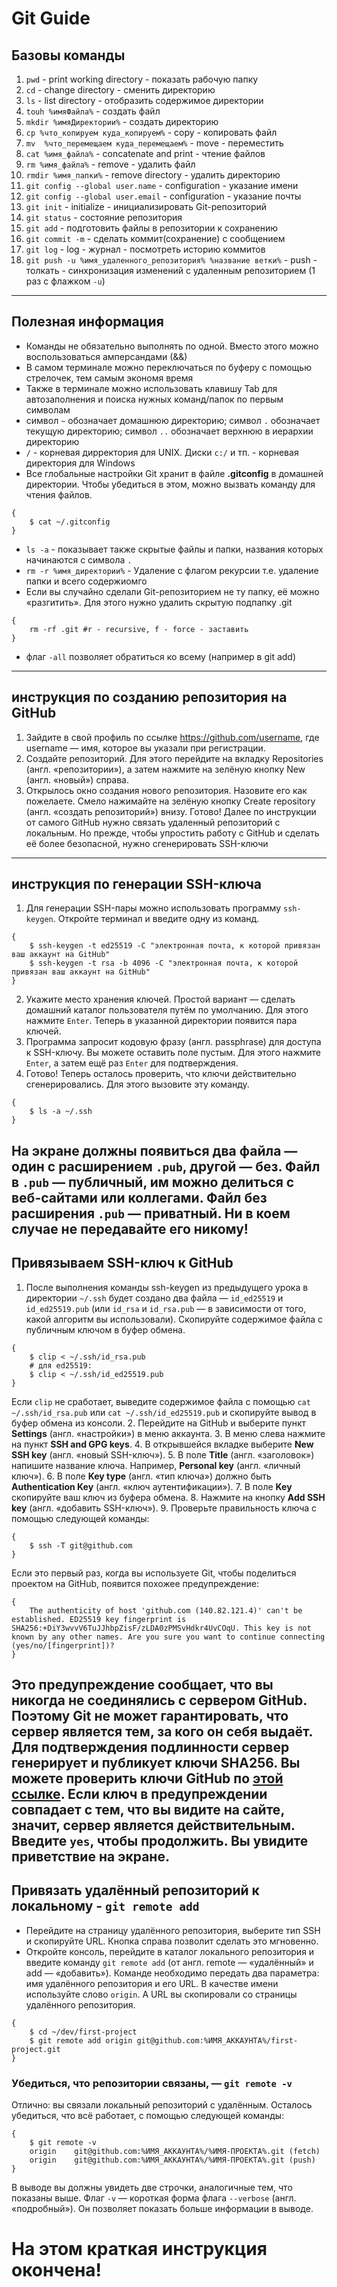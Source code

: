 # Git Guide
## Базовы команды
1. `pwd` - print working directory - показать рабочую папку
2. `cd` - change directory - сменить директорию
3. `ls` - list directory - отобразить содержимое директории
4. `touh %имяФайла%` - создать файл
5. `mkdir %имяДиректории%` - создать директорию
6. `cp %что_копируем куда_копируем%` - copy - копировать файл
7. `mv  %что_перемещаем куда_перемещаем%` - move - переместить
8. `cat %имя_файла%` - concatenate and print - чтение файлов
9. `rm %имя_файла%` - remove - удалить файл
10. `rmdir %имя_папки%` - remove directory - удалить директорию
11. `git config --global user.name` - configuration - указание имени
12. `git config --global user.email` - configuration - указание почты
13. `git init` - initialize - инициализировать Git-репозиторий
14. `git status` - состояние репозитория
15. `git add` - подготовить файлы в репозитории к сохранению
16. `git commit -m` - сделать коммит(сохранение) с сообщением 
17. `git log` - log - журнал - посмотреть историю коммитов
18. `git push -u %имя_удаленного_репозитория% %название ветки%` - push - толкать - синхронизация изменений с удаленным репозиторием (1 раз с флажком `-u`)
----
## Полезная информация
- Команды не обязательно выполнять по одной. Вместо этого можно воспользоваться амперсандами (&&)
- В самом терминале можно переключаться по буферу с помощью стрелочек, тем самым экономя время
- Также в терминале можно использовать клавишу Tab для автозаполнения и поиска нужных команд/папок по первым символам
- символ `~` обозначает домашнюю директорию; символ `.` обозначает текущую директорию; символ `..` обозначает верхнюю в иерархии директорию
- `/` - корневая дирректория для UNIX. Диски `с:/` и тп. - корневая директория для Windows
- Все глобальные настройки Git хранит в файле **.gitconfig** в домашней директории. Чтобы убедиться в этом, можно вызвать команду для чтения файлов.
```
{
    $ cat ~/.gitconfig
}
```
- `ls -a` - показывает также скрытые файлы и папки, названия которых начинаются с символа `.`
- `rm -r %имя_директории%` - Удаление с флагом рекурсии т.е. удаление папки и всего содержиомго
- Если вы случайно сделали Git-репозиторием не ту папку, её можно «разгитить». Для этого нужно удалить скрытую подпапку .git
```
{
    rm -rf .git #r - recursive, f - force - заставить
}
```
- флаг `-all` позволяет обратиться ко всему (например в git add)
----
## инструкция по созданию репозитория на GitHub
1. Зайдите в свой профиль по ссылке https://github.com/username, где username — имя, которое вы указали при регистрации.
2. Создайте репозиторий. Для этого перейдите на вкладку Repositories (англ. «репозитории»), а затем нажмите на зелёную кнопку New (англ. «новый») справа.
3. Открылось окно создания нового репозитория. Назовите его как пожелаете. Смело нажимайте на зелёную кнопку Create repository (англ. «создать репозиторий») внизу.
Готово! Далее по инструкции от самого GitHub нужно связать удаленный репозиторий с локальным. Но прежде, чтобы упростить работу с GitHub и сделать её более безопасной, нужно сгенерировать SSH-ключи 
----
## инструкция по генерации SSH-ключа
1. Для генерации SSH-пары можно использовать программу `ssh-keygen`. Откройте терминал и введите одну из команд.
```
{
    $ ssh-keygen -t ed25519 -C "электронная почта, к которой привязан ваш аккаунт на GitHub"
    $ ssh-keygen -t rsa -b 4096 -C "электронная почта, к которой привязан ваш аккаунт на GitHub" 
}
```
2. Укажите место хранения ключей. Простой вариант — сделать домашний каталог пользователя путём по умолчанию. Для этого нажмите `Enter`. Теперь в указанной директории появится пара ключей.
3. Программа запросит кодовую фразу (англ. passphrase) для доступа к SSH-ключу. Вы можете оставить поле пустым. Для этого нажмите `Enter`, а затем ещё раз `Enter` для подтверждения.
4. Готово! Теперь осталось проверить, что ключи действительно сгенерировались. Для этого вызовите эту команду.
```
{
    $ ls -a ~/.ssh 
}
```
На экране должны появиться два файла — один с расширением `.pub`, другой — без. Файл в `.pub` — публичный, им можно делиться с веб-сайтами или коллегами. Файл без расширения `.pub` — приватный. Ни в коем случае не передавайте его никому! 
----
## Привязываем SSH-ключ к GitHub
1. После выполнения команды ssh-keygen из предыдущего урока в директории `~/.ssh` будет создано два файла — `id_ed25519` и `id_ed25519.pub` (или `id_rsa` и `id_rsa.pub` — в зависимости от того, какой алгоритм вы использовали). Скопируйте содержимое файла с публичным ключом в буфер обмена.
```
{
    $ clip < ~/.ssh/id_rsa.pub
    # для ed25519:
    $ clip < ~/.ssh/id_ed25519.pub
}
```
Если `clip` не сработает, выведите содержимое файла с помощью `cat ~/.ssh/id_rsa.pub` или `cat ~/.ssh/id_ed25519.pub` и скопируйте вывод в буфер обмена из консоли.
2. Перейдите на GitHub и выберите пункт **Settings** (англ. «настройки») в меню аккаунта.
3. В меню слева нажмите на пункт **SSH and GPG keys**.
4. В открывшейся вкладке выберите **New SSH key** (англ. «новый SSH-ключ»).
5. В поле **Title** (англ. «заголовок») напишите название ключа. Например, **Personal key** (англ. «личный ключ»).
6. В поле **Key type** (англ. «тип ключа») должно быть **Authentication Key** (англ. «ключ аутентификации»).
7. В поле **Key** скопируйте ваш ключ из буфера обмена.
8. Нажмите на кнопку **Add SSH key** (англ. «добавить SSH-ключ»). 
9. Проверьте правильность ключа с помощью следующей команды:
```
{
    $ ssh -T git@github.com
}
```
Если это первый раз, когда вы используете Git, чтобы поделиться проектом на GitHub, появится похожее предупреждение:
```
{
    The authenticity of host 'github.com (140.82.121.4)' can't be established. ED25519 key fingerprint is SHA256:+DiY3wvvV6TuJJhbpZisF/zLDA0zPMSvHdkr4UvCOqU. This key is not known by any other names. Are you sure you want to continue connecting (yes/no/[fingerprint])?
}
```
###
Это предупреждение сообщает, что вы никогда не соединялись с сервером GitHub. Поэтому Git не может гарантировать, что сервер является тем, за кого он себя выдаёт.
Для подтверждения подлинности сервер генерирует и публикует ключи SHA256. Вы можете проверить ключи GitHub по [этой ссылке](https://docs.github.com/en/authentication/keeping-your-account-and-data-secure/githubs-ssh-key-fingerprints). Если ключ в предупреждении совпадает с тем, что вы видите на сайте, значит, сервер является действительным. Введите `yes`, чтобы продолжить. Вы увидите приветствие на экране.
---
## Привязать удалённый репозиторий к локальному - `git remote add`
- Перейдите на страницу удалённого репозитория, выберите тип SSH и скопируйте URL. Кнопка справа позволит сделать это мгновенно.
- Откройте консоль, перейдите в каталог локального репозитория и введите команду `git remote add` (от англ. remote — «удалённый» и add — «добавить»). Команде необходимо передать два параметра: имя удалённого репозитория и его URL. В качестве имени используйте слово `origin`. А URL вы скопировали со страницы удалённого репозитория.
```
{
    $ cd ~/dev/first-project
    $ git remote add origin git@github.com:%ИМЯ_АККАУНТА%/first-project.git
}
```
### Убедиться, что репозитории связаны, — `git remote -v`
Отлично: вы связали локальный репозиторий с удалённым. Осталось убедиться, что всё работает, с помощью следующей команды:
```
{
    $ git remote -v
    origin    git@github.com:%ИМЯ_АККАУНТА%/%ИМЯ-ПРОЕКТА%.git (fetch)
    origin    git@github.com:%ИМЯ_АККАУНТА%/%ИМЯ-ПРОЕКТА%.git (push)
}
```
В выводе вы должны увидеть две строчки, аналогичные тем, что показаны выше.
Флаг `-v` — короткая форма флага `--verbose` (англ. «подробный»). Он позволяет показать больше информации в выводе.

# На этом краткая инструкция окончена!
